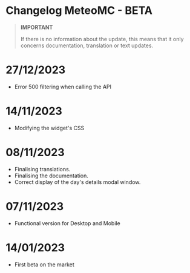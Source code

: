 # Changelog MeteoMC - BETA

>**IMPORTANT**
>
>If there is no information about the update, this means that it only concerns documentation, translation or text updates.

# 27/12/2023
- Error 500 filtering when calling the API

# 14/11/2023
- Modifying the widget's CSS

# 08/11/2023
- Finalising translations.
- Finalising the documentation.
- Correct display of the day's details modal window.

# 07/11/2023
- Functional version for Desktop and Mobile

# 14/01/2023
- First beta on the market
